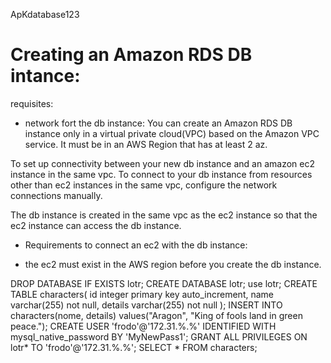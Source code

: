 ApKdatabase123

# Creating an Amazon RDS DB intance:

requisites:

- network fort the db instance: You can create an Amazon RDS DB instance only in a virtual private cloud(VPC) based on the Amazon VPC service. It must be in an AWS Region that has at least 2 az.

To set up connectivity between your new db instance and an amazon ec2 instance in the same vpc. To connect to your db instance from resources other than ec2 instances in the same vpc, configure the network connections manually.

The db instance is created in the same vpc as the ec2 instance so that the ec2 instance can access the db instance.

- Requirements to connect an ec2 with the db instance:

- the ec2 must exist in the AWS region before you create the db instance.

DROP DATABASE IF EXISTS lotr;
CREATE DATABASE lotr;
use lotr;
CREATE TABLE characters(
id integer primary key auto_increment,
name varchar(255) not null,
details varchar(255) not null
);
INSERT INTO characters(nome, details) values("Aragon", "King of fools land in green peace.");
CREATE USER 'frodo'@'172.31.%.%' IDENTIFIED WITH mysql_native_password BY 'MyNewPass1';
GRANT ALL PRIVILEGES ON lotr* TO 'frodo'@'172.31.%.%';
SELECT * FROM characters;
